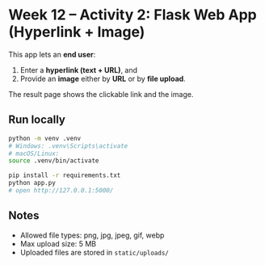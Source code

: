 # Week 12 – Activity 2: Flask Web App (Hyperlink + Image)

This app lets an **end user**:
1) Enter a **hyperlink (text + URL)**, and
2) Provide an **image** either by **URL** or by **file upload**.

The result page shows the clickable link and the image.

## Run locally

```bash
python -m venv .venv
# Windows: .venv\Scripts\activate
# macOS/Linux:
source .venv/bin/activate

pip install -r requirements.txt
python app.py
# open http://127.0.0.1:5000/
```

## Notes
- Allowed file types: png, jpg, jpeg, gif, webp
- Max upload size: 5 MB
- Uploaded files are stored in `static/uploads/`

